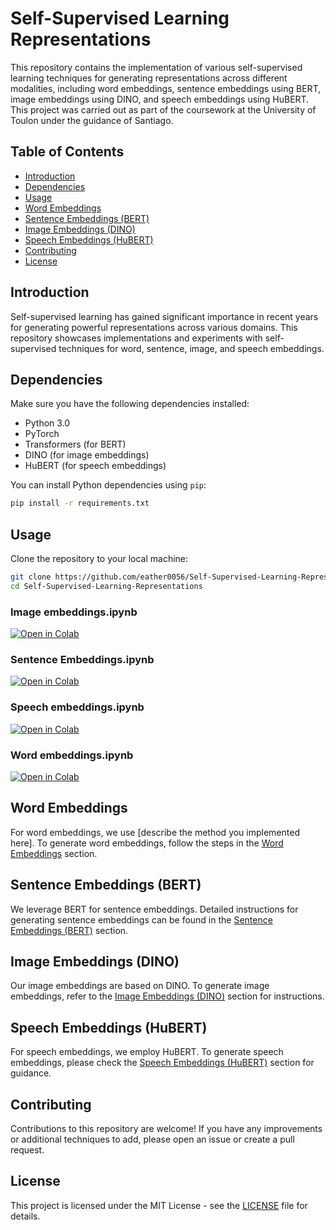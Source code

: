 # Self-Supervised Learning Representations

This repository contains the implementation of various self-supervised learning techniques for generating representations across different modalities, including word embeddings, sentence embeddings using BERT, image embeddings using DINO, and speech embeddings using HuBERT. This project was carried out as part of the coursework at the University of Toulon under the guidance of Santiago.

## Table of Contents

- [Introduction](#introduction)
- [Dependencies](#dependencies)
- [Usage](#usage)
- [Word Embeddings](#word-embeddings)
- [Sentence Embeddings (BERT)](#sentence-embeddings-bert)
- [Image Embeddings (DINO)](#image-embeddings-dino)
- [Speech Embeddings (HuBERT)](#speech-embeddings-hubert)
- [Contributing](#contributing)
- [License](#license)

## Introduction

Self-supervised learning has gained significant importance in recent years for generating powerful representations across various domains. This repository showcases implementations and experiments with self-supervised techniques for word, sentence, image, and speech embeddings.

## Dependencies

Make sure you have the following dependencies installed:

- Python 3.0
- PyTorch
- Transformers (for BERT)
- DINO (for image embeddings)
- HuBERT (for speech embeddings)

You can install Python dependencies using `pip`:

```bash
pip install -r requirements.txt
```

## Usage

Clone the repository to your local machine:

```bash
git clone https://github.com/eather0056/Self-Supervised-Learning-Representations.git
cd Self-Supervised-Learning-Representations
```
### Image embeddings.ipynb
[![Open in Colab](https://colab.research.google.com/assets/colab-badge.svg)](https://colab.research.google.com/your_colab_link_here)

### Sentence Embeddings.ipynb
[![Open in Colab](https://colab.research.google.com/assets/colab-badge.svg)](https://drive.google.com/file/d/1kC38Nbs8qJb6yOtN2N_vWt00DvIbO_eG/view?usp=sharing)

### Speech embeddings.ipynb
[![Open in Colab](https://colab.research.google.com/assets/colab-badge.svg)](https://colab.research.google.com/your_colab_link_here)

### Word embeddings.ipynb
[![Open in Colab](https://colab.research.google.com/assets/colab-badge.svg)](https://colab.research.google.com/drive/1ZYgr2eBvc-syTI1krptbGTUC_sWScp02)

## Word Embeddings

For word embeddings, we use [describe the method you implemented here]. To generate word embeddings, follow the steps in the [Word Embeddings](./word_embeddings/README.md) section.

## Sentence Embeddings (BERT)

We leverage BERT for sentence embeddings. Detailed instructions for generating sentence embeddings can be found in the [Sentence Embeddings (BERT)](./sentence_embeddings/README.md) section.

## Image Embeddings (DINO)

Our image embeddings are based on DINO. To generate image embeddings, refer to the [Image Embeddings (DINO)](./image_embeddings/README.md) section for instructions.

## Speech Embeddings (HuBERT)

For speech embeddings, we employ HuBERT. To generate speech embeddings, please check the [Speech Embeddings (HuBERT)](./speech_embeddings/README.md) section for guidance.

## Contributing

Contributions to this repository are welcome! If you have any improvements or additional techniques to add, please open an issue or create a pull request.

## License

This project is licensed under the MIT License - see the [LICENSE](LICENSE) file for details.



